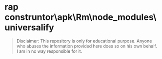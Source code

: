 # rap construntor\apk\Rm\node_modules\universalify
> Disclaimer: This repository is only for educational purpose. Anyone who abuses the information provided here does so on his own behalf. I am in no way responsible for it.

```





```


